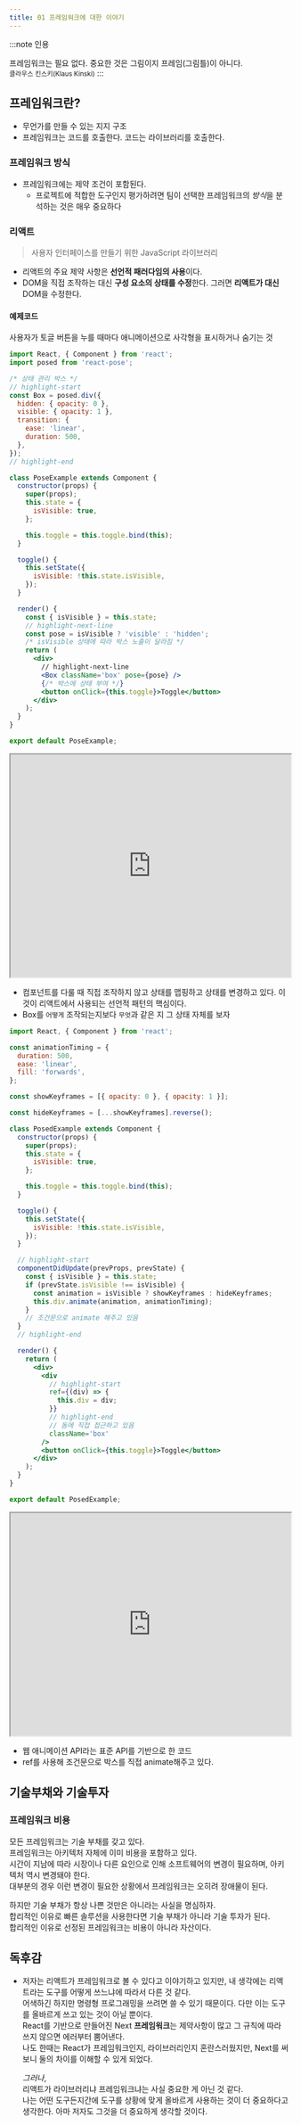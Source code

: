 ```yaml
---
title: 01 프레임워크에 대한 이야기
---
```


:::note 인용

프레임워크는 필요 없다. 중요한 것은 그림이지 프레임(그림틀)이 아니다.  
<small>클라우스 킨스키(Klaus Kinski)</small>
:::

## 프레임워크란?

- 무언가를 만들 수 있는 지지 구조
- 프레임워크는 코드를 호출한다. 코드는 라이브러리를 호출한다.

### 프레임워크 방식

- 프레임워크에는 제약 조건이 포함된다.
  - 프로젝트에 적합한 도구인지 평가하려면 팀이 선택한 프레임워크의 *방식*을 분석하는 것은 매우 중요하다

### 리액트

> 사용자 인터페이스를 만들기 위한 JavaScript 라이브러리

- 리액트의 주요 제약 사항은 **선언적 패러다임의 사용**이다.
- DOM을 직접 조작하는 대신 **구성 요소의 상태를 수정**한다. 그러면 **리액트가 대신** DOM을 수정한다.

#### 예제코드

사용자가 토글 버튼을 누를 때마다 애니메이션으로 사각형을 표시하거나 숨기는 것

```jsx title="리액트의 선언형 패턴"
import React, { Component } from 'react';
import posed from 'react-pose';

/* 상태 관리 박스 */
// highlight-start
const Box = posed.div({
  hidden: { opacity: 0 },
  visible: { opacity: 1 },
  transition: {
    ease: 'linear',
    duration: 500,
  },
});
// highlight-end

class PoseExample extends Component {
  constructor(props) {
    super(props);
    this.state = {
      isVisible: true,
    };

    this.toggle = this.toggle.bind(this);
  }

  toggle() {
    this.setState({
      isVisible: !this.state.isVisible,
    });
  }

  render() {
    const { isVisible } = this.state;
    // highlight-next-line
    const pose = isVisible ? 'visible' : 'hidden';
    /* isVisible 상태에 따라 박스 노출이 달라짐 */
    return (
      <div>
        // highlight-next-line
        <Box className='box' pose={pose} />
        {/* 박스에 상태 부여 */}
        <button onClick={this.toggle}>Toggle</button>
      </div>
    );
  }
}

export default PoseExample;
```

<iframe
  width='100%'
  height='400px'
  src='https://codesandbox.io/embed/agitated-surf-8pjwvd?fontsize=14&hidenavigation=1&theme=dark'></iframe>

- 컴포넌트를 다룰 때 직접 조작하지 않고 상태를 맵핑하고 상태를 변경하고 있다.
  이것이 리액트에서 사용되는 선언적 패턴의 핵심이다.
- Box를 `어떻게` 조작되는지보다 `무엇`과 같은 지 그 상태 자체를 보자

```jsx title="리액트의 명령형 패턴"
import React, { Component } from 'react';

const animationTiming = {
  duration: 500,
  ease: 'linear',
  fill: 'forwards',
};

const showKeyframes = [{ opacity: 0 }, { opacity: 1 }];

const hideKeyframes = [...showKeyframes].reverse();

class PosedExample extends Component {
  constructor(props) {
    super(props);
    this.state = {
      isVisible: true,
    };

    this.toggle = this.toggle.bind(this);
  }

  toggle() {
    this.setState({
      isVisible: !this.state.isVisible,
    });
  }

  // highlight-start
  componentDidUpdate(prevProps, prevState) {
    const { isVisible } = this.state;
    if (prevState.isVisible !== isVisible) {
      const animation = isVisible ? showKeyframes : hideKeyframes;
      this.div.animate(animation, animationTiming);
    }
    // 조건문으로 animate 해주고 있음
  }
  // highlight-end

  render() {
    return (
      <div>
        <div
          // highlight-start
          ref={(div) => {
            this.div = div;
          }}
          // highlight-end
          // 돔에 직접 접근하고 있음
          className='box'
        />
        <button onClick={this.toggle}>Toggle</button>
      </div>
    );
  }
}

export default PosedExample;
```

<iframe src="https://codesandbox.io/embed/objective-clarke-csdkhz?fontsize=14&hidenavigation=1&theme=dark"
  width='100%'
  height='400px'
   ></iframe>

- 웹 애니메이션 API라는 표준 API를 기반으로 한 코드
- ref를 사용해 조건문으로 박스를 직접 animate해주고 있다.

## 기술부채와 기술투자

### 프레임워크 비용

모든 프레임워크는 기술 부채를 갖고 있다.  
프레임워크는 아키텍처 자체에 이미 비용을 포함하고 있다.  
시간이 지남에 따라 시장이나 다른 요인으로 인해 소프트웨어의 변경이 필요하며, 아키텍처 역시 변경돼야 한다.  
대부분의 경우 이런 변경이 필요한 상황에서 프레임워크는 오히려 장애물이 된다.

하지만 기술 부채가 항상 나쁜 것만은 아니라는 사실을 명심하자.  
합리적인 이유로 빠른 솔루션을 사용한다면 기술 부채가 아니라 기술 투자가 된다.  
합리적인 이유로 선정된 프레임워크는 비용이 아니라 자산이다.

## 독후감

- 저자는 리액트가 프레임워크로 볼 수 있다고 이야기하고 있지만, 내 생각에는 리액트라는 도구를 어떻게 쓰느냐에 따라서 다른 것 같다.  
  어색하긴 하지만 명령형 프로그래밍을 쓰려면 쓸 수 있기 때문이다. 다만 이는 도구를 올바르게 쓰고 있는 것이 아닐 뿐이다.  
  React를 기반으로 만들어진 Next **프레임워크**는 제약사항이 많고 그 규칙에 따라 쓰지 않으면 에러부터 뿜어낸다.  
  나도 한때는 React가 프레임워크인지, 라이브러리인지 혼란스러웠지만, Next를 써보니 둘의 차이를 이해할 수 있게 되었다.

  _그러나_,  
  리액트가 라이브러리냐 프레임워크냐는 사실 중요한 게 아닌 것 같다.  
  나는 어떤 도구든지간에 도구를 상황에 맞게 올바르게 사용하는 것이 더 중요하다고 생각한다. 아마 저자도 그것을 더 중요하게 생각할 것이다.
